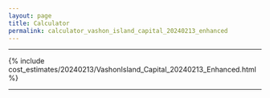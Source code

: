 ```yaml
---
layout: page
title: Calculator
permalink: calculator_vashon_island_capital_20240213_enhanced
---
```


___

{% include cost_estimates/20240213/VashonIsland_Capital_20240213_Enhanced.html %}

___


